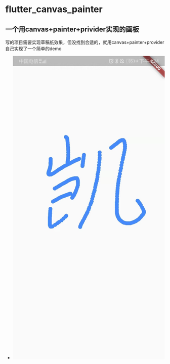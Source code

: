 # flutter_canvas_painter
## 一个用canvas+painter+privider实现的画板
写的项目需要实现草稿纸效果，但没找到合适的，就用canvas+painter+provider自己实现了一个简单的demo
- ![test](./1.jpeg)
